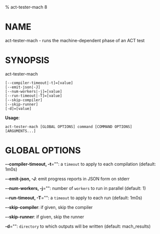 % act-tester-mach 8

# NAME

act-tester-mach - runs the machine-dependent phase of an ACT test

# SYNOPSIS

act-tester-mach

```
[--compiler-timeout|-t]=[value]
[--emit-json|-J]
[--num-workers|-j]=[value]
[--run-timeout|-T]=[value]
[--skip-compiler]
[--skip-runner]
[-d]=[value]
```

**Usage**:

```
act-tester-mach [GLOBAL OPTIONS] command [COMMAND OPTIONS] [ARGUMENTS...]
```

# GLOBAL OPTIONS

**--compiler-timeout, -t**="": a `timeout` to apply to each compilation (default: 1m0s)

**--emit-json, -J**: emit progress reports in JSON form on stderr

**--num-workers, -j**="": number of `workers` to run in parallel (default: 1)

**--run-timeout, -T**="": a `timeout` to apply to each run (default: 1m0s)

**--skip-compiler**: if given, skip the compiler

**--skip-runner**: if given, skip the runner

**-d**="": `directory` to which outputs will be written (default: mach_results)

